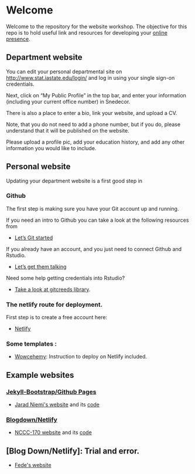 # Welcome 

Welcome to the repository for the website workshop. The objective for this repo is to hold useful link and resources for developing your 
[online presence](presentations/01-online.Rmd).

## Department website

You can edit your personal departmental site on http://www.stat.iastate.edu/login/ and log in using your single sign-on credentials.

Next, click on “My Public Profile” in the top bar, and enter your information (including your current office number) in Snedecor. 

There is also a place to enter a bio, link your website, and upload a CV. 

Note, that you do not need to add a phone number, but if you do, 
please understand that it will be published on the website. 

Please upload a profile pic, add your education history, 
and add any other information you would like to include.


## Personal website

Updating your department website is a first good step in 

### Github
The first step is making sure you have your Git account up and running. 

If you need an intro to Github you can take a look at the following resources from 
* [Let’s Git started](https://happygitwithr.com/)

If you already have an account, and you just need to connect Github and Rstudio. 
* [Let’s get them talking](https://happygitwithr.com/connect-intro.html#connect-intro)

Need some help getting credentials into Rstudio?
 * [Take a look at gitcreeds library](https://gitcreds.r-lib.org/). 


### The netlify route for deployment.
First step is to create a free account here:

* [Netlify](https://www.netlify.com/)

### Some templates :

 * [Wowcehemy](https://wowchemy.com/): Instruction to deploy on Netlify included.

## Example websites

### [Jekyll-Bootstrap/Github Pages](http://jekyllbootstrap.com/)

- [Jarad Niemi's website](https://www.jarad.me/) and its [code](https://github.com/jarad/jarad.github.com)

### [Blogdown/Netlify](https://www.apreshill.com/blog/2020-12-new-year-new-blogdown/)

- [NCCC-170 website](https://nccc170.netlify.app/) and its [code](https://github.com/NCCC-170/nccc170-website)

## [Blog Down/Netlify]: Trial and error.
 - [Fede's website](https://fveneri.netlify.app/)
